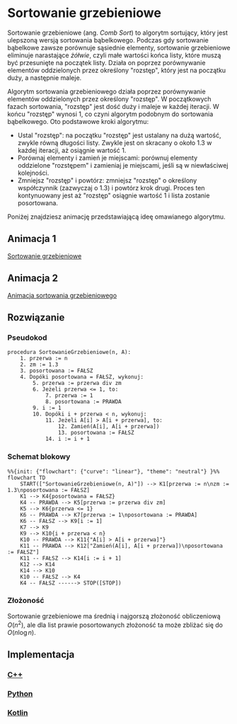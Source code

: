 # Sortowanie grzebieniowe

Sortowanie grzebieniowe (ang. *Comb Sort*) to algorytm sortujący, który jest ulepszoną wersją sortowania bąbelkowego. Podczas gdy sortowanie bąbelkowe zawsze porównuje sąsiednie elementy, sortowanie grzebieniowe eliminuje narastające *żółwie*, czyli małe wartości końca listy, które muszą być przesunięte na początek listy. Działa on poprzez porównywanie elementów oddzielonych przez określony "rozstęp", który jest na początku duży, a następnie maleje.

Algorytm sortowania grzebieniowego działa poprzez porównywanie elementów oddzielonych przez określony "rozstęp". W początkowych fazach sortowania, "rozstęp" jest dość duży i maleje w każdej iteracji. W końcu "rozstęp" wynosi $1$, co czyni algorytm podobnym do sortowania bąbelkowego. Oto podstawowe kroki algorytmu:

- Ustal "rozstęp": na początku "rozstęp" jest ustalany na dużą wartość, zwykle równą długości listy. Zwykle jest on skracany o około $1.3$ w każdej iteracji, aż osiągnie wartość $1$.
- Porównaj elementy i zamień je miejscami: porównuj elementy oddzielone "rozstępem" i zamieniaj je miejscami, jeśli są w niewłaściwej kolejności.
- Zmniejsz "rozstęp" i powtórz: zmniejsz "rozstęp" o określony współczynnik (zazwyczaj o $1.3$) i powtórz krok drugi. Proces ten kontynuowany jest aż "rozstęp" osiągnie wartość $1$ i lista zostanie posortowana.

Poniżej znajdziesz animację przedstawiającą ideę omawianego algorytmu.

## Animacja 1

[Sortowanie grzebieniowe](https://blackbat13.github.io/visul2/sorting/comb_sort/#array=%5B6%2C5%2C3%2C1%2C8%2C7%2C2%2C4%5D)

## Animacja 2

[Animacja sortowania grzebieniowego](https://www.youtube.com/watch?v=ob49RukGnAw)

## Rozwiązanie

### Pseudokod

```
procedura SortowanieGrzebieniowe(n, A):
    1. przerwa := n
    2. zm := 1.3
    3. posortowana := FAŁSZ
    4. Dopóki posortowana = FAŁSZ, wykonuj:
        5. przerwa := przerwa div zm
        6. Jeżeli przerwa <= 1, to:
            7. przerwa := 1
            8. posortowana := PRAWDA
        9. i := 1
        10. Dopóki i + przerwa < n, wykonuj:
            11. Jeżeli A[i] > A[i + przerwa], to:
                12. Zamień(A[i], A[i + przerwa])
                13. posortowana := FAŁSZ
            14. i := i + 1
```

### Schemat blokowy

```mermaid
%%{init: {"flowchart": {"curve": "linear"}, "theme": "neutral"} }%%
flowchart TD
    START(["SortowanieGrzebieniowe(n, A)"]) --> K1[przerwa := n\nzm := 1.3\nposortowana := FAŁSZ]
    K1 --> K4{posortowana = FAŁSZ}
    K4 -- PRAWDA --> K5[przerwa := przerwa div zm]
    K5 --> K6{przerwa <= 1}
    K6 -- PRAWDA --> K7[przerwa := 1\nposortowana := PRAWDA]
    K6 -- FAŁSZ --> K9[i := 1]
    K7 --> K9
    K9 --> K10{i + przerwa < n}
    K10 -- PRAWDA --> K11{"A[i] > A[i + przerwa]"}
    K11 -- PRAWDA --> K12["Zamień(A[i], A[i + przerwa])\nposortowana := FAŁSZ"]
    K11 -- FAŁSZ --> K14[i := i + 1]
    K12 --> K14
    K14 --> K10
    K10 -- FAŁSZ --> K4
    K4 -- FAŁSZ ------> STOP([STOP])
```

### Złożoność

Sortowanie grzebieniowe ma średnią i najgorszą złożoność obliczeniową $O(n^2)$, ale dla list prawie posortowanych złożoność ta może zbliżać się do $O(n\log{n})$.

## Implementacja

### [C++](../../programming/c++/algorithms/sorting/comb-sort.md)

### [Python](../../programming/python/algorithms/sorting/comb-sort.md)

### [Kotlin](../../programming/kotlin/algorithms/sorting/comb-sort.md)
